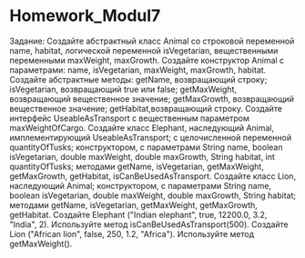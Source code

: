 # Homework_Modul7
Задание:
Cоздайте абстрактный класс Animal со строковой переменной name, habitat, логической переменной isVegetarian, вещественными переменными maxWeight, maxGrowth.
Создайте конструктор Animal с параметрами: name, isVegetarian, maxWeight, maxGrowth, habitat.
Создайте абстрактные методы: getName, возвращающий строку; isVegetarian, возвращающий true или false; getMaxWeight, возвращающий вещественное значение; getMaxGrowth, возвращающий вещественное значение; getHabitat,возвращающий строку. 
Создайте интерфейс UseableAsTransport c вещественным параметром maxWeightOfCargo.
Создайте класс Elephant, наследующий Animal, имплементирующий UseableAsTransport; с целочисленной переменной quantityOfTusks; конструктором, с параметрами String name, boolean isVegetarian, double maxWeight, double maxGrowth, String habitat, 
int quantityOfTusks; методами getName, isVegetarian, getMaxWeight, getMaxGrowth, getHabitat, isCanBeUsedAsTransport.
Создайте класс Lion, наследующий Animal; конструктором, с параметрами String name, boolean isVegetarian, double maxWeight, double maxGrowth, String habitat; методами getName, isVegetarian, getMaxWeight, getMaxGrowth, getHabitat.
Создайте Elephant ("Indian elephant", true, 12200.0, 3.2, "India", 2). Используйте метод isCanBeUsedAsTransport(500).
Создайте Lion  ("African lion", false, 250, 1.2, "Africa"). Используйте метод getMaxWeight().
